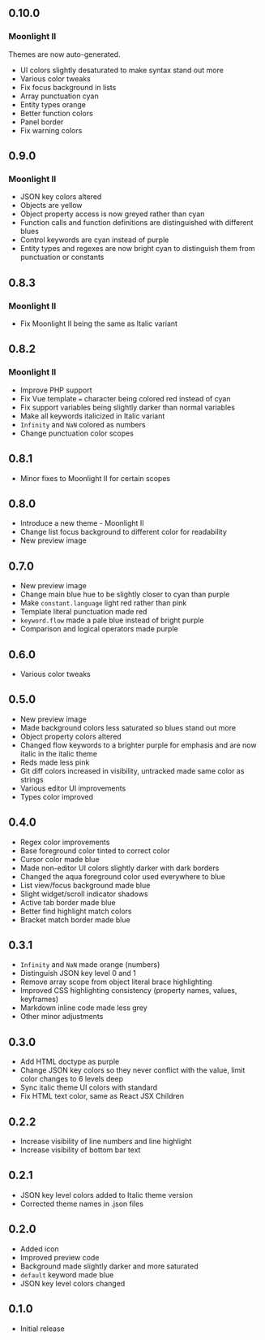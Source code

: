 ## 0.10.0

### Moonlight II

Themes are now auto-generated.

- UI colors slightly desaturated to make syntax stand out more
- Various color tweaks
- Fix focus background in lists
- Array punctuation cyan
- Entity types orange
- Better function colors
- Panel border
- Fix warning colors

## 0.9.0

### Moonlight II

- JSON key colors altered
- Objects are yellow
- Object property access is now greyed rather than cyan
- Function calls and function definitions are distinguished with different blues
- Control keywords are cyan instead of purple
- Entity types and regexes are now bright cyan to distinguish them from punctuation or constants

## 0.8.3

### Moonlight II

- Fix Moonlight II being the same as Italic variant

## 0.8.2

### Moonlight II

- Improve PHP support
- Fix Vue template `=` character being colored red instead of cyan
- Fix support variables being slightly darker than normal variables
- Make all keywords italicized in Italic variant
- `Infinity` and `NaN` colored as numbers
- Change punctuation color scopes

## 0.8.1

- Minor fixes to Moonlight II for certain scopes

## 0.8.0

- Introduce a new theme - Moonlight II
- Change list focus background to different color for readability
- New preview image

## 0.7.0

- New preview image
- Change main blue hue to be slightly closer to cyan than purple
- Make `constant.language` light red rather than pink
- Template literal punctuation made red
- `keyword.flow` made a pale blue instead of bright purple
- Comparison and logical operators made purple

## 0.6.0

- Various color tweaks

## 0.5.0

- New preview image
- Made background colors less saturated so blues stand out more
- Object property colors altered
- Changed flow keywords to a brighter purple for emphasis and are now italic in the italic theme
- Reds made less pink
- Git diff colors increased in visibility, untracked made same color as strings
- Various editor UI improvements
- Types color improved

## 0.4.0

- Regex color improvements
- Base foreground color tinted to correct color
- Cursor color made blue
- Made non-editor UI colors slightly darker with dark borders
- Changed the aqua foreground color used everywhere to blue
- List view/focus background made blue
- Slight widget/scroll indicator shadows
- Active tab border made blue
- Better find highlight match colors
- Bracket match border made blue

## 0.3.1

- `Infinity` and `NaN` made orange (numbers)
- Distinguish JSON key level 0 and 1
- Remove array scope from object literal brace highlighting
- Improved CSS highlighting consistency (property names, values, keyframes)
- Markdown inline code made less grey
- Other minor adjustments

## 0.3.0

- Add HTML doctype as purple
- Change JSON key colors so they never conflict with the value, limit color changes to 6 levels deep
- Sync italic theme UI colors with standard
- Fix HTML text color, same as React JSX Children

## 0.2.2

- Increase visibility of line numbers and line highlight
- Increase visibility of bottom bar text

## 0.2.1

- JSON key level colors added to Italic theme version
- Corrected theme names in .json files

## 0.2.0

- Added icon
- Improved preview code
- Background made slightly darker and more saturated
- `default` keyword made blue
- JSON key level colors changed

## 0.1.0

- Initial release
